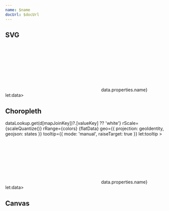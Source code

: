 ```yaml
---
name: $name
docUrl: $docUrl
---
```


<script lang="ts">
	import { index } from 'd3-array';
	import { scaleQuantize } from 'd3-scale';
	import { geoIdentity } from 'd3-geo';
	import { feature } from 'topojson-client';

	import Preview from '$lib/docs/Preview.svelte';
	import Chart, { Canvas, Svg } from '$lib/components/Chart.svelte';
	import GeoPath from '$lib/components/GeoPath.svelte';
	import Tooltip from '$lib/components/Tooltip.svelte';
	import TooltipItem from '$lib/components/TooltipItem.svelte';

	// import geojson from '../data/geo/states-albers-10m.json';
	import statesData from '../data/geo/us-states-data.json';

	export let data;
	// console.log({ data });

	const states = feature(data.geojson, data.geojson.objects.states);
	const counties = feature(data.geojson, data.geojson.objects.counties);

	const flatData = states.features.map((d) => d.properties);
	// console.log({ flatData });

	const valueKey = 'value';
	const colors = ['#ffdecc', '#ffc09c', '#ffa06b', '#ff7a33'];

	const dataJoinKey = 'name';
	const mapJoinKey = 'name';

	const dataLookup = index(statesData, (d) => d[dataJoinKey]);
</script>

## SVG

<Preview>
	<div class="h-[600px]">
		<Chart
			geo={{
				projection: geoIdentity,
				geojson: states
			}}
			tooltip={{ mode: 'manual' }}
			let:tooltip
		>
			<Svg>
				{#each states.features as feature}
					<GeoPath geojson={feature} {tooltip} class="fill-white hover:fill-gray-300" />
				{/each}
				{#each counties.features as feature}
					<GeoPath geojson={feature} class="fill-none stroke-black/10 pointer-events-none" />
				{/each}
			</Svg>
			<Tooltip header={(data) => data.properties.name} let:data>
				<TooltipItem
					label="value"
					value={dataLookup.get(data.properties[mapJoinKey])?.[valueKey]}
					format="currency"
				/>
			</Tooltip>
		</Chart>
	</div>
</Preview>

## Choropleth

<Preview>
	<div class="h-[600px]">
		<Chart
			data={states}
			r={(d) => dataLookup.get(d[mapJoinKey])?.[valueKey] ?? 'white'}
			rScale={scaleQuantize()}
			rRange={colors}
			{flatData}
			geo={{
				projection: geoIdentity,
				geojson: states
			}}
			tooltip={{ mode: 'manual', raiseTarget: true }}
			let:tooltip
		>
			<Svg>
				<g>
					{#each states.features as feature}
						<GeoPath geojson={feature} {tooltip} fillScale class="hover:stroke-red-500" />
					{/each}
				</g>
				<g>
					{#each counties.features as feature}
						<GeoPath geojson={feature} class="fill-none stroke-black/10 pointer-events-none" />
					{/each}
				</g>
			</Svg>
			<Tooltip header={(data) => data.properties.name} let:data>
				<TooltipItem
					label="value"
					value={dataLookup.get(data.properties[mapJoinKey])?.[valueKey]}
					format="currency"
				/>
			</Tooltip>
		</Chart>
	</div>
</Preview>

## Canvas

<Preview>
	<div class="h-[600px] mt-10">
		<Chart
			geo={{
				projection: geoIdentity,
				geojson: states
			}}
		>
			<Canvas>
				<GeoPath geojson={states} fill="white" />
			</Canvas>
			<Canvas>
				<GeoPath geojson={counties} stroke="rgba(0,0,0,.1)" />
			</Canvas>
		</Chart>
	</div>
</Preview>
